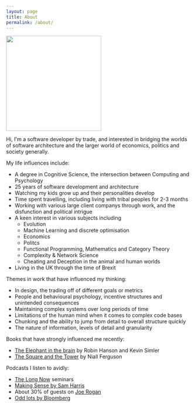 ```yaml
---
layout: page
title: About
permalink: /about/
---
```


<img alt="" width="260" height="260" src="https://avatars2.githubusercontent.com/u/55509?s=460&amp;v=4">

Hi, I'm a software developer by trade, and interested in bridging the worlds of software architecture and the larger world
of economics, politics and society generally.

My life influences include:

- A degree in Cognitive Science, the intersection between Computing and Psychology
- 25 years of software development and architecture
- Watching my kids grow up and their personalities develop
- Time spent travelling, including living with tribal peoples for 2-3 months
- Working with various large client companys through work, and the disfunction and political intrigue
- A keen interest in various subjects including
  - Evolution
  - Machine Learning and discrete optimisation
  - Economics
  - Politcs
  - Functional Programming, Mathematics and Category Theory
  - Complexity & Network Science
  - Cheating and Deception in the animal and human worlds
- Living in the UK through the time of Brexit


Themes in work that have influenced my thinking:

- In design, the trading off of different goals or metrics
- People and behavioural psychology, incentive structures and unintended consequences
- Maintaining complex systems over long periods of time
- Limitations of the human mind when it comes to complex code bases
- Chunking and the ability to jump from detail to overall structure quickly
- The nature of information, levels of detail and granularity

Books that have strongly influenced me recently:

- [The Elephant in the brain](http://elephantinthebrain.com) by Robin Hanson and Kevin Simler
- [The Square and the Tower](http://elephantinthebrain.com) by Niall Ferguson 


Podcasts I listen to avidly:

- [The Long Now](https://blog.longnow.org) seminars
- [Making Sense by Sam Harris](https://samharris.org/podcast)
- About 30% of guests on [Joe Rogan](http://podcasts.joerogan.net)
- [Odd lots by Bloomberg](https://www.bloomberg.com/podcasts/odd_lots)
